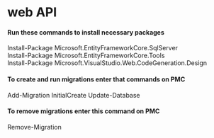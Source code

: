 # web API

#### Run these commands to install necessary packages
Install-Package Microsoft.EntityFrameworkCore.SqlServer  
Install-Package Microsoft.EntityFrameworkCore.Tools  
Install-Package Microsoft.VisualStudio.Web.CodeGeneration.Design  

#### To create and run migrations enter that commands on PMC
Add-Migration InitialCreate
Update-Database

#### To remove migrations enter this command on PMC
Remove-Migration
